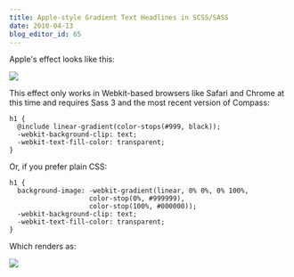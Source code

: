 ```yaml
---
title: Apple-style Gradient Text Headlines in SCSS/SASS
date: 2010-04-13
blog_editor_id: 65
---
```


Apple's effect looks like this:

<img src="http://dl.dropbox.com/u/102356/Screenshot.png" />

This effect only works in Webkit-based browsers like Safari and Chrome at this time and requires Sass 3 and the most recent version of Compass:

    h1 {
      @include linear-gradient(color-stops(#999, black));
      -webkit-background-clip: text;
      -webkit-text-fill-color: transparent;
    }

Or, if you prefer plain CSS:

    h1 {
      background-image: -webkit-gradient(linear, 0% 0%, 0% 100%, 
                        color-stop(0%, #999999), 
                        color-stop(100%, #000000));
      -webkit-background-clip: text;
      -webkit-text-fill-color: transparent;
    }

Which renders as:

<img src="http://dl.dropbox.com/u/102356/Screenshot-1.png" />
